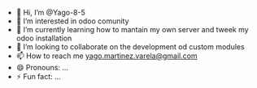 - 👋 Hi, I’m @Yago-8-5
- 👀 I’m interested in odoo comunity 
- 🌱 I’m currently learning how to mantain my own server and tweek my odoo installation 
- 💞️ I’m looking to collaborate on the development od custom modules 
- 📫 How to reach me  yago.martinez.varela@gmail.com
- 😄 Pronouns: ...
- ⚡ Fun fact: ...

<!---
Yago-8-5/Yago-8-5 is a ✨ special ✨ repository because its `README.md` (this file) appears on your GitHub profile.
You can click the Preview link to take a look at your changes.
--->
